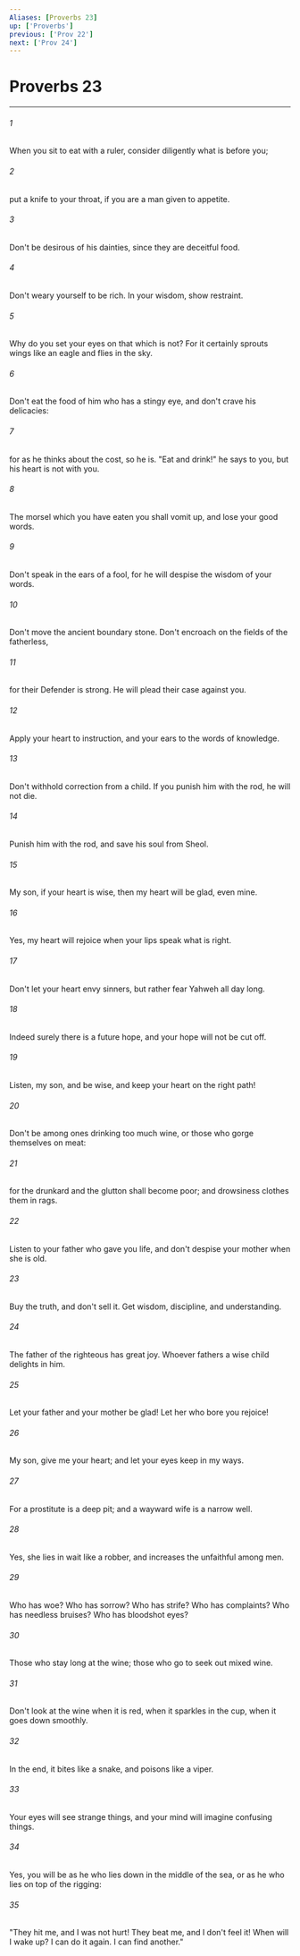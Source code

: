 ```yaml
---
Aliases: [Proverbs 23]
up: ['Proverbs']
previous: ['Prov 22']
next: ['Prov 24']
---
```

# Proverbs 23
***





###### 1 

When you sit to eat with a ruler, consider diligently what is before you; 



###### 2 

put a knife to your throat, if you are a man given to appetite. 



###### 3 

Don't be desirous of his dainties, since they are deceitful food. 



###### 4 

Don't weary yourself to be rich. In your wisdom, show restraint. 



###### 5 

Why do you set your eyes on that which is not? For it certainly sprouts wings like an eagle and flies in the sky. 



###### 6 

Don't eat the food of him who has a stingy eye, and don't crave his delicacies: 



###### 7 

for as he thinks about the cost, so he is. "Eat and drink!" he says to you, but his heart is not with you. 



###### 8 

The morsel which you have eaten you shall vomit up, and lose your good words. 



###### 9 

Don't speak in the ears of a fool, for he will despise the wisdom of your words. 



###### 10 

Don't move the ancient boundary stone. Don't encroach on the fields of the fatherless, 



###### 11 

for their Defender is strong. He will plead their case against you. 



###### 12 

Apply your heart to instruction, and your ears to the words of knowledge. 



###### 13 

Don't withhold correction from a child. If you punish him with the rod, he will not die. 



###### 14 

Punish him with the rod, and save his soul from Sheol. 



###### 15 

My son, if your heart is wise, then my heart will be glad, even mine. 



###### 16 

Yes, my heart will rejoice when your lips speak what is right. 



###### 17 

Don't let your heart envy sinners, but rather fear Yahweh all day long. 



###### 18 

Indeed surely there is a future hope, and your hope will not be cut off. 



###### 19 

Listen, my son, and be wise, and keep your heart on the right path! 



###### 20 

Don't be among ones drinking too much wine, or those who gorge themselves on meat: 



###### 21 

for the drunkard and the glutton shall become poor; and drowsiness clothes them in rags. 



###### 22 

Listen to your father who gave you life, and don't despise your mother when she is old. 



###### 23 

Buy the truth, and don't sell it. Get wisdom, discipline, and understanding. 



###### 24 

The father of the righteous has great joy. Whoever fathers a wise child delights in him. 



###### 25 

Let your father and your mother be glad! Let her who bore you rejoice! 



###### 26 

My son, give me your heart; and let your eyes keep in my ways. 



###### 27 

For a prostitute is a deep pit; and a wayward wife is a narrow well. 



###### 28 

Yes, she lies in wait like a robber, and increases the unfaithful among men. 



###### 29 

Who has woe? Who has sorrow? Who has strife? Who has complaints? Who has needless bruises? Who has bloodshot eyes? 



###### 30 

Those who stay long at the wine; those who go to seek out mixed wine. 



###### 31 

Don't look at the wine when it is red, when it sparkles in the cup, when it goes down smoothly. 



###### 32 

In the end, it bites like a snake, and poisons like a viper. 



###### 33 

Your eyes will see strange things, and your mind will imagine confusing things. 



###### 34 

Yes, you will be as he who lies down in the middle of the sea, or as he who lies on top of the rigging: 



###### 35 

"They hit me, and I was not hurt! They beat me, and I don't feel it! When will I wake up? I can do it again. I can find another."
